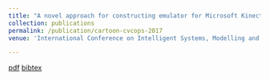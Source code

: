 ```yaml
---
title: "A novel approach for constructing emulator for Microsoft Kinect XBOX 360 Sensor in the. NET platform"
collection: publications
permalink: /publication/cartoon-cvcops-2017
venue: 'International Conference on Intelligent Systems, Modelling and Simulation'

---
```


[pdf](https://rakib062.github.io/files/kinect-emulator.pdf) [bibtex](https://rakib062.github.io/files/kinect-emulator.bib)
